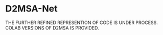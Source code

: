 # D2MSA-Net
THE FURTHER REFINED REPRESENTION OF CODE IS UNDER PROCESS. COLAB VERSIONS OF D2MSA IS PROVIDED.  
